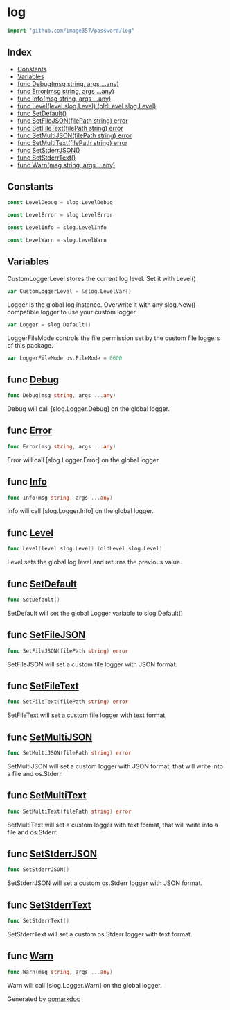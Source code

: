 <!-- Code generated by gomarkdoc. DO NOT EDIT -->

# log

```go
import "github.com/image357/password/log"
```

## Index

- [Constants](<#constants>)
- [Variables](<#variables>)
- [func Debug\(msg string, args ...any\)](<#Debug>)
- [func Error\(msg string, args ...any\)](<#Error>)
- [func Info\(msg string, args ...any\)](<#Info>)
- [func Level\(level slog.Level\) \(oldLevel slog.Level\)](<#Level>)
- [func SetDefault\(\)](<#SetDefault>)
- [func SetFileJSON\(filePath string\) error](<#SetFileJSON>)
- [func SetFileText\(filePath string\) error](<#SetFileText>)
- [func SetMultiJSON\(filePath string\) error](<#SetMultiJSON>)
- [func SetMultiText\(filePath string\) error](<#SetMultiText>)
- [func SetStderrJSON\(\)](<#SetStderrJSON>)
- [func SetStderrText\(\)](<#SetStderrText>)
- [func Warn\(msg string, args ...any\)](<#Warn>)


## Constants

<a name="LevelDebug"></a>

```go
const LevelDebug = slog.LevelDebug
```

<a name="LevelError"></a>

```go
const LevelError = slog.LevelError
```

<a name="LevelInfo"></a>

```go
const LevelInfo = slog.LevelInfo
```

<a name="LevelWarn"></a>

```go
const LevelWarn = slog.LevelWarn
```

## Variables

<a name="CustomLoggerLevel"></a>CustomLoggerLevel stores the current log level. Set it with Level\(\)

```go
var CustomLoggerLevel = &slog.LevelVar{}
```

<a name="Logger"></a>Logger is the global log instance. Overwrite it with any slog.New\(\) compatible logger to use your custom logger.

```go
var Logger = slog.Default()
```

<a name="LoggerFileMode"></a>LoggerFileMode controls the file permission set by the custom file loggers of this package.

```go
var LoggerFileMode os.FileMode = 0600
```

<a name="Debug"></a>
## func [Debug](<https://github.com/image357/password/blob/main/log/log.go#L137>)

```go
func Debug(msg string, args ...any)
```

Debug will call \[slog.Logger.Debug\] on the global logger.

<a name="Error"></a>
## func [Error](<https://github.com/image357/password/blob/main/log/log.go#L122>)

```go
func Error(msg string, args ...any)
```

Error will call \[slog.Logger.Error\] on the global logger.

<a name="Info"></a>
## func [Info](<https://github.com/image357/password/blob/main/log/log.go#L132>)

```go
func Info(msg string, args ...any)
```

Info will call \[slog.Logger.Info\] on the global logger.

<a name="Level"></a>
## func [Level](<https://github.com/image357/password/blob/main/log/log.go#L26>)

```go
func Level(level slog.Level) (oldLevel slog.Level)
```

Level sets the global log level and returns the previous value.

<a name="SetDefault"></a>
## func [SetDefault](<https://github.com/image357/password/blob/main/log/log.go#L37>)

```go
func SetDefault()
```

SetDefault will set the global Logger variable to slog.Default\(\)

<a name="SetFileJSON"></a>
## func [SetFileJSON](<https://github.com/image357/password/blob/main/log/log.go#L75>)

```go
func SetFileJSON(filePath string) error
```

SetFileJSON will set a custom file logger with JSON format.

<a name="SetFileText"></a>
## func [SetFileText](<https://github.com/image357/password/blob/main/log/log.go#L60>)

```go
func SetFileText(filePath string) error
```

SetFileText will set a custom file logger with text format.

<a name="SetMultiJSON"></a>
## func [SetMultiJSON](<https://github.com/image357/password/blob/main/log/log.go#L106>)

```go
func SetMultiJSON(filePath string) error
```

SetMultiJSON will set a custom logger with JSON format, that will write into a file and os.Stderr.

<a name="SetMultiText"></a>
## func [SetMultiText](<https://github.com/image357/password/blob/main/log/log.go#L90>)

```go
func SetMultiText(filePath string) error
```

SetMultiText will set a custom logger with text format, that will write into a file and os.Stderr.

<a name="SetStderrJSON"></a>
## func [SetStderrJSON](<https://github.com/image357/password/blob/main/log/log.go#L51>)

```go
func SetStderrJSON()
```

SetStderrJSON will set a custom os.Stderr logger with JSON format.

<a name="SetStderrText"></a>
## func [SetStderrText](<https://github.com/image357/password/blob/main/log/log.go#L42>)

```go
func SetStderrText()
```

SetStderrText will set a custom os.Stderr logger with text format.

<a name="Warn"></a>
## func [Warn](<https://github.com/image357/password/blob/main/log/log.go#L127>)

```go
func Warn(msg string, args ...any)
```

Warn will call \[slog.Logger.Warn\] on the global logger.

Generated by [gomarkdoc](<https://github.com/princjef/gomarkdoc>)
